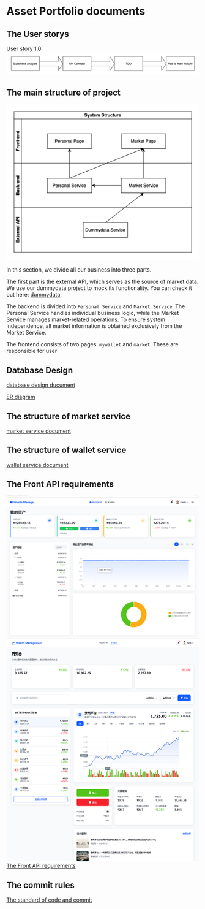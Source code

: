 # Asset Portfolio documents

## The User storys

[User story 1.0](./documents/UserStories.md)
![flow of function dev](./chart/fanni/processOfDev.drawio.svg)

## The main structure of project

![system structure](./chart/fanni/simple_structure.drawio.svg)

In this section, we divide all our business into three parts.

The first part is the external API, which serves as the source of market data. We use our dummydata project to mock its functionality. You can check it out here: [dummydata](https://github.com/yinzi99/dummydata.git).

The backend is divided into `Personal Service` and `Market Service`. The Personal Service handles individual business logic, while the Market Service manages market-related operations. To ensure system independence, all market information is obtained exclusively from the Market Service.

The frontend consists of two pages: `mywallet` and `market`. These are responsible for user

## Database Design
[database design ducument](./documents/Database/portfolio_manager.md)

[ER diagram](documents/Database/db_ER.png)

## The structure of market service

[market service document](./documents/marketServiceDocument.md)


## The structure of wallet service

[wallet service document](./documents/后端wallet设计.md)

## The Front API requirements

![mywallet page demo](./documents/mywallet.png)
![market page demo](./documents/market.png)
[The Front API requirements](./documents/apirequire.md)


## The commit rules

[The standard of code and commit ](./documents/commitRules.md)